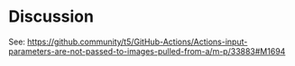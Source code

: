 # Discussion

See: https://github.community/t5/GitHub-Actions/Actions-input-parameters-are-not-passed-to-images-pulled-from-a/m-p/33883#M1694